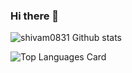 ### Hi there 👋


![shivam0831 Github stats](https://github-readme-stats.vercel.app/api?username=shivam0831&&show_icons=true&line_height=27&count_private=true&title_color=#9FC6F2&text_color=#9FC6F2&icon_color=#9FC6F2&bg_color=#ffffff)

![Top Languages Card](https://github-readme-stats.vercel.app/api/top-langs/?username=shivam0831&&tex&title_color=#9FC6F2&text_color=#9FC6F2&icon_color=#9FC6F2&bg_color=ffffff)

<!--
**shivam0831/shivam0831** is a ✨ _special_ ✨ repository because its `README.md` (this file) appears on your GitHub profile.

Here are some ideas to get you started:

- 🔭 I’m currently working on ...
- 🌱 I’m currently learning ...
- 👯 I’m looking to collaborate on ...
- 🤔 I’m looking for help with ...
- 💬 Ask me about ...
- 📫 How to reach me: ...
- 😄 Pronouns: ...
- ⚡ Fun fact: ...
-->
